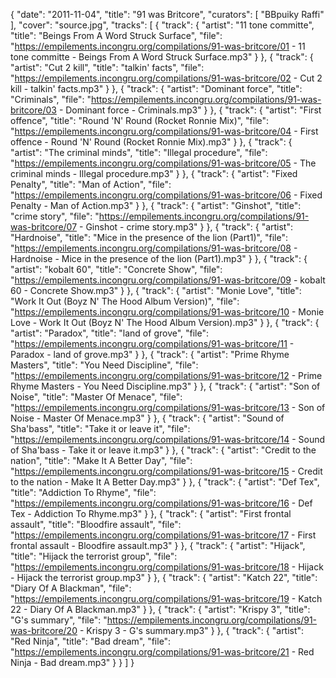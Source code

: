 {
  "date": "2011-11-04",
  "title": "91 was Britcore",
  "curators": [
    "BBpuiky Raffi"
  ],
  "cover": "source.jpg",
  "tracks": [
    {
      "track": {
        "artist": "11 tone committe",
        "title": "Beings From A Word Struck Surface",
        "file": "https://empilements.incongru.org/compilations/91-was-britcore/01 - 11 tone committe - Beings From A Word Struck Surface.mp3"
      }
    },
    {
      "track": {
        "artist": "Cut 2 kill",
        "title": "talkin' facts",
        "file": "https://empilements.incongru.org/compilations/91-was-britcore/02 - Cut 2 kill - talkin' facts.mp3"
      }
    },
    {
      "track": {
        "artist": "Dominant force",
        "title": "Criminals",
        "file": "https://empilements.incongru.org/compilations/91-was-britcore/03 - Dominant force - Criminals.mp3"
      }
    },
    {
      "track": {
        "artist": "First offence",
        "title": "Round 'N' Round (Rocket Ronnie Mix)",
        "file": "https://empilements.incongru.org/compilations/91-was-britcore/04 - First offence - Round 'N' Round (Rocket Ronnie Mix).mp3"
      }
    },
    {
      "track": {
        "artist": "The criminal minds",
        "title": "Illegal procedure",
        "file": "https://empilements.incongru.org/compilations/91-was-britcore/05 - The criminal minds - Illegal procedure.mp3"
      }
    },
    {
      "track": {
        "artist": "Fixed Penalty",
        "title": "Man of Action",
        "file": "https://empilements.incongru.org/compilations/91-was-britcore/06 - Fixed Penalty - Man of Action.mp3"
      }
    },
    {
      "track": {
        "artist": "Ginshot",
        "title": "crime story",
        "file": "https://empilements.incongru.org/compilations/91-was-britcore/07 - Ginshot - crime story.mp3"
      }
    },
    {
      "track": {
        "artist": "Hardnoise",
        "title": "Mice in the presence of the lion (Part1)",
        "file": "https://empilements.incongru.org/compilations/91-was-britcore/08 - Hardnoise - Mice in the presence of the lion (Part1).mp3"
      }
    },
    {
      "track": {
        "artist": "kobalt 60",
        "title": "Concrete Show",
        "file": "https://empilements.incongru.org/compilations/91-was-britcore/09 - kobalt 60 - Concrete Show.mp3"
      }
    },
    {
      "track": {
        "artist": "Monie Love",
        "title": "Work It Out (Boyz N' The Hood Album Version)",
        "file": "https://empilements.incongru.org/compilations/91-was-britcore/10 - Monie Love - Work It Out (Boyz N' The Hood Album Version).mp3"
      }
    },
    {
      "track": {
        "artist": "Paradox",
        "title": "land of grove",
        "file": "https://empilements.incongru.org/compilations/91-was-britcore/11 - Paradox - land of grove.mp3"
      }
    },
    {
      "track": {
        "artist": "Prime Rhyme Masters",
        "title": "You Need Discipline",
        "file": "https://empilements.incongru.org/compilations/91-was-britcore/12 - Prime Rhyme Masters - You Need Discipline.mp3"
      }
    },
    {
      "track": {
        "artist": "Son of Noise",
        "title": "Master Of Menace",
        "file": "https://empilements.incongru.org/compilations/91-was-britcore/13 - Son of Noise - Master Of Menace.mp3"
      }
    },
    {
      "track": {
        "artist": "Sound of Sha'bass",
        "title": "Take it or leave it",
        "file": "https://empilements.incongru.org/compilations/91-was-britcore/14 - Sound of Sha'bass - Take it or leave it.mp3"
      }
    },
    {
      "track": {
        "artist": "Credit to the nation",
        "title": "Make It A Better Day",
        "file": "https://empilements.incongru.org/compilations/91-was-britcore/15 - Credit to the nation - Make It A Better Day.mp3"
      }
    },
    {
      "track": {
        "artist": "Def Tex",
        "title": "Addiction To Rhyme",
        "file": "https://empilements.incongru.org/compilations/91-was-britcore/16 - Def Tex - Addiction To Rhyme.mp3"
      }
    },
    {
      "track": {
        "artist": "First frontal assault",
        "title": "Bloodfire assault",
        "file": "https://empilements.incongru.org/compilations/91-was-britcore/17 - First frontal assault - Bloodfire assault.mp3"
      }
    },
    {
      "track": {
        "artist": "Hijack",
        "title": "Hijack the terrorist group",
        "file": "https://empilements.incongru.org/compilations/91-was-britcore/18 - Hijack - Hijack the terrorist group.mp3"
      }
    },
    {
      "track": {
        "artist": "Katch 22",
        "title": "Diary Of A Blackman",
        "file": "https://empilements.incongru.org/compilations/91-was-britcore/19 - Katch 22 - Diary Of A Blackman.mp3"
      }
    },
    {
      "track": {
        "artist": "Krispy 3",
        "title": "G's summary",
        "file": "https://empilements.incongru.org/compilations/91-was-britcore/20 - Krispy 3 - G's summary.mp3"
      }
    },
    {
      "track": {
        "artist": "Red Ninja",
        "title": "Bad dream",
        "file": "https://empilements.incongru.org/compilations/91-was-britcore/21 - Red Ninja - Bad dream.mp3"
      }
    }
  ]
}
